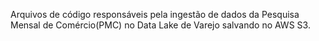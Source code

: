 Arquivos de código responsáveis pela ingestão de dados da Pesquisa Mensal de Comércio(PMC) no Data Lake de Varejo salvando no AWS S3.